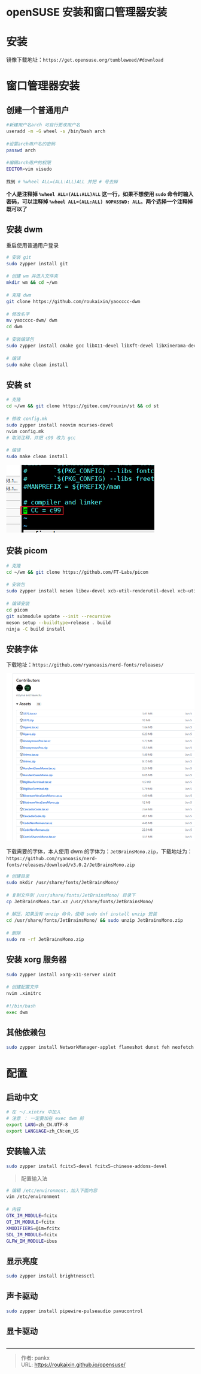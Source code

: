 # openSUSE 安装和窗口管理器安装


# 安装

镜像下载地址：`https://get.opensuse.org/tumbleweed/#download`





# 窗口管理器安装

## 创建一个普通用户

```bash
#新建用户名arch 可自行更改用户名
useradd -m -G wheel -s /bin/bash arch

#设置arch用户名的密码
passwd arch

#编辑arch用户的权限
EDITOR=vim visudo

找到 # %wheel ALL=(ALL:ALL)ALL 并把 # 号去掉
```

**个人是注释掉 `%wheel ALL=(ALL:ALL)ALL` 这一行，如果不想使用 `sudo` 命令时输入密码，可以注释掉 `%wheel ALL=(ALL:ALL) NOPASSWD: ALL`。两个选择一个注释掉既可以了**



## 安装 dwm

重启使用普通用户登录

```bash
# 安装 git
sudo zypper install git

# 创建 wm 并进入文件夹
mkdir wm && cd ~/wm

# 克隆 dwm
git clone https://github.com/roukaixin/yaocccc-dwm

# 修改名字
mv yaocccc-dwm/ dwm 
cd dwm

# 安装编译包
sudo zypper install cmake gcc libX11-devel libXft-devel libXinerama-devel

# 编译
sudo make clean install
```



## 安装 st

```bash
# 克隆
cd ~/wm && git clone https://gitee.com/rouxin/st && cd st

# 修改 config.mk
sudo zypper install neovim ncurses-devel
nvim config.mk
# 取消注释，并把 c99 改为 gcc

# 编译
sudo make clean install
```

![image-20230715175157860](./note%20picture/openSUSE.assets/image-20230715175157860.png)



## 安装 picom

```bash
# 克隆
cd ~/wm && git clone https://github.com/FT-Labs/picom 

# 安装包
sudo zypper install meson libev-devel xcb-util-renderutil-devel xcb-util-image-devel libpixman-1-0-devel xcb-util-devel uthash-devel libconfig-devel pcre2-devel Mesa-libGL-devel Mesa-libEGL-devel dbus-1-devel

# 编译安装
cd picom
git submodule update --init --recursive
meson setup --buildtype=release . build
ninja -C build install
```


## 安装字体

下载地址：`https://github.com/ryanoasis/nerd-fonts/releases/`

![image-20230714175135561](./note%20picture/fedoraLinux.assets/image-20230714175135561.png)

下载需要的字体，本人使用 dwm 的字体为：`JetBrainsMono.zip`，下载地址为：`https://github.com/ryanoasis/nerd-fonts/releases/download/v3.0.2/JetBrainsMono.zip`

```bash
# 创建目录
sudo mkdir /usr/share/fonts/JetBrainsMono/

# 复制文件到 /usr/share/fonts/JetBrainsMono/ 目录下
cp JetBrainsMono.tar.xz /usr/share/fonts/JetBrainsMono/

# 解压，如果没有 unzip 命令，使用 sudo dnf install unzip 安装
cd /usr/share/fonts/JetBrainsMono/ && sudo unzip JetBrainsMono.zip

# 删除
sudo rm -rf JetBrainsMono.zip
```


## 安装 xorg 服务器

```bash
sudo zypper install xorg-x11-server xinit

# 创建配置文件
nvim .xinitrc

#!/bin/bash
exec dwm
```



## 其他依赖包

```bash
sudo zypper install NetworkManager-applet flameshot dunst feh neofetch acpi xsetroot rofi
```



# 配置

## 启动中文

```bash
# 在 ～/.xintrx 中加入
# 注意 ： 一定要加在 exec dwm 前
export LANG=zh_CN.UTF-8
export LANGUAGE=zh_CN:en_US
```



## 安装输入法

```bash
sudo zypper install fcitx5-devel fcitx5-chinese-addons-devel
```

> 配置输入法

```bash
# 编辑 /etc/environment，加入下面内容
vim /etc/environment

# 内容
GTK_IM_MODULE=fcitx
QT_IM_MODULE=fcitx
XMODIFIERS=@im=fcitx
SDL_IM_MODULE=fcitx
GLFW_IM_MODULE=ibus
```



## 显示亮度

```bash
sudo zypper install brightnessctl
```



## 声卡驱动

```bash
sudo zypper install pipewire-pulseaudio pavucontrol
```



## 显卡驱动

```bash

```

---

> 作者: pankx  
> URL: https://roukaixin.github.io/opensuse/  

